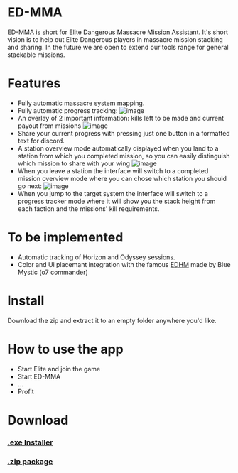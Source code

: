 # ED-MMA
ED-MMA is short for Elite Dangerous Massacre Mission Assistant.
It's short vision is to help out Elite Dangerous players in massacre mission stacking and sharing.
In the future we are open to extend our tools range for general stackable missions.

# Features
- Fully automatic massacre system mapping.
- Fully automatic progress tracking:
![image](https://user-images.githubusercontent.com/54154570/166201750-270c8a55-f99f-48b7-86f3-9fb62001fedd.png)
- An overlay of 2 important information: kills left to be made and current payout from missions
![image](https://user-images.githubusercontent.com/54154570/166201671-7381886c-4c31-4005-bdb6-23ce1de54c3a.png)
- Share your current progress with pressing just one button in a formatted text for discord.
- A station overview mode automatically displayed when you land to a station from which you completed mission, so you can easily distinguish which mission to share with your wing
![image](https://user-images.githubusercontent.com/54154570/166201893-730c2fbf-2468-4495-a185-beff000b65fa.png)
- When you leave a station the interface will switch to a completed mission overview mode where you can chose which station you should go next:
![image](https://user-images.githubusercontent.com/54154570/166201956-e872b197-3831-4ebe-a664-13acbe329fb3.png)
- When you jump to the target system the interface will switch to a progress tracker mode where it will show you the stack height from each faction and the missions' kill requirements.

# To be implemented

- Automatic tracking of Horizon and Odyssey sessions.
- Color and Ui placemant integration with the famous [EDHM](https://github.com/BlueMystical/EDHM_UI) made by Blue Mystic (o7 commander)

# Install

Download the zip and extract it to an empty folder anywhere you'd like.

# How to use the app

- Start Elite and join the game
- Start ED-MMA
- ...
- Profit

# Download

### [.exe Installer](https://github.com/ED-MMA/Source/releases/download/1.0/EliteMoney.exe)
### [.zip package](https://github.com/ED-MMA/Source/releases/download/1.0/EliteMoney.zip)

